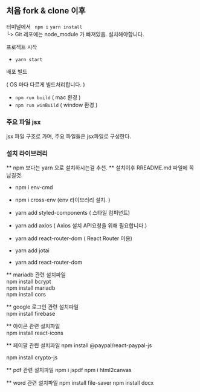 ## 처음 fork & clone 이후

터미널에서
` npm i`
`yarn install`  
└> Git 레포에는 node_module 가 빠져있음. 설치해야합니다.

프로젝트 시작

- `yarn start`

배포 빌드

( OS 마다 다르게 빌드처리합니다. )

- `npm run build` ( mac 환경 )
- `npm run winBuild` ( window 환경 )

### 주요 파일 jsx

jsx 파일 구조로 가며, 주요 파일들은 jsx파일로 구성한다.

### 설치 라이브러리


** npm 보다는  yarn 으로 설치하시는걸 추천. 
** 설치이후 RREADME.md 파일에 꼭 남길것. 

- npm i env-cmd

- npm i cross-env
  (env 라이브러리 설치. )

- yarn add styled-components
  ( 스타일 컴퍼넌트)

- yarn add axios
  ( Axios 설치 API요청을 위해 필요합니다.)

- yarn add react-router-dom
  ( React Router 이용)

- yarn add jotai

- yarn add react-router-dom


** mariadb 관련 설치파일  
npm install bcrypt  
npm install mariadb  
npm install cors  

** google 로그인 관련 설치파일  
npm install firebase  

** 아이콘 관련 설치파일  
npm install react-icons  

** 페이팔 관련 설치파일
npm install @paypal/react-paypal-js

npm install crypto-js

** pdf 관련 설치파일
npm i jspdf
npm i html2canvas

** word 관련 설치파일
npm install file-saver
npm install docx